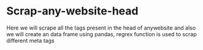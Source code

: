 # Scrap-any-website-head
Here we will scrape all the tags present in the head of anywebsite and also  we will create an data frame using pandas, regrex function is used to scrap different meta tags

